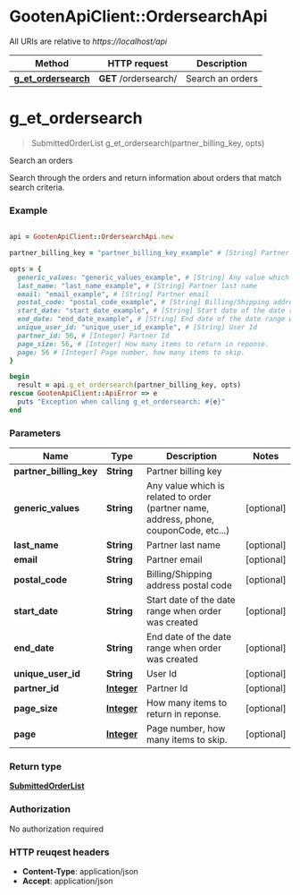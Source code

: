 # GootenApiClient::OrdersearchApi

All URIs are relative to *https://localhost/api*

Method | HTTP request | Description
------------- | ------------- | -------------
[**g_et_ordersearch**](OrdersearchApi.md#g_et_ordersearch) | **GET** /ordersearch/ | Search an orders




# **g_et_ordersearch**
> SubmittedOrderList g_et_ordersearch(partner_billing_key, opts)

Search an orders

Search through the orders and return information about orders that match search criteria.

### Example
```ruby

api = GootenApiClient::OrdersearchApi.new

partner_billing_key = "partner_billing_key_example" # [String] Partner billing key

opts = { 
  generic_values: "generic_values_example", # [String] Any value which is related to order (partner name, address, phone, couponCode, etc...)
  last_name: "last_name_example", # [String] Partner last name
  email: "email_example", # [String] Partner email
  postal_code: "postal_code_example", # [String] Billing/Shipping address postal code
  start_date: "start_date_example", # [String] Start date of the date range when order was created
  end_date: "end_date_example", # [String] End date of the date range when order was created
  unique_user_id: "unique_user_id_example", # [String] User Id
  partner_id: 56, # [Integer] Partner Id
  page_size: 56, # [Integer] How many items to return in reponse.
  page: 56 # [Integer] Page number, how many items to skip.
}

begin
  result = api.g_et_ordersearch(partner_billing_key, opts)
rescue GootenApiClient::ApiError => e
  puts "Exception when calling g_et_ordersearch: #{e}"
end
```

### Parameters

Name | Type | Description  | Notes
------------- | ------------- | ------------- | -------------
 **partner_billing_key** | **String**| Partner billing key | 
 **generic_values** | **String**| Any value which is related to order (partner name, address, phone, couponCode, etc...) | [optional] 
 **last_name** | **String**| Partner last name | [optional] 
 **email** | **String**| Partner email | [optional] 
 **postal_code** | **String**| Billing/Shipping address postal code | [optional] 
 **start_date** | **String**| Start date of the date range when order was created | [optional] 
 **end_date** | **String**| End date of the date range when order was created | [optional] 
 **unique_user_id** | **String**| User Id | [optional] 
 **partner_id** | [**Integer**](.md)| Partner Id | [optional] 
 **page_size** | [**Integer**](.md)| How many items to return in reponse. | [optional] 
 **page** | [**Integer**](.md)| Page number, how many items to skip. | [optional] 


### Return type

[**SubmittedOrderList**](SubmittedOrderList.md)

### Authorization

No authorization required

### HTTP reuqest headers

 - **Content-Type**: application/json
 - **Accept**: application/json





